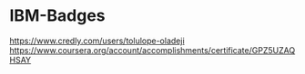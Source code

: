# IBM-Badges
https://www.credly.com/users/tolulope-oladeji
https://www.coursera.org/account/accomplishments/certificate/GPZ5UZAQHSAY
